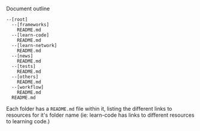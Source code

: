 Document outline
```
--[root]
  --[frameworks]
    README.md
  --[learn-code]
    README.md
  --[learn-network]
    README.md
  --[news]
    README.md
  --[tests]
    README.md
  --[others]
    README.md
  --[workflow]
    README.md
  README.md
```
Each folder has a `README.md` file within it, listing the different links to resources for it's folder name (ie: learn-code has links to different resources to learning code.)